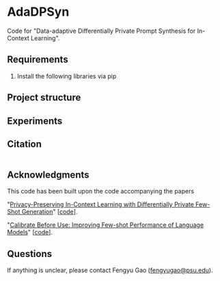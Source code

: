 # AdaDPSyn
Code for "Data-adaptive Differentially Private Prompt Synthesis for In-Context Learning".
## Requirements

1. Install the following libraries via pip

## Project structure

## Experiments

## Citation
```
```

## Acknowledgments

This code has been built upon the code accompanying the papers

"[Privacy-Preserving In-Context Learning with Differentially Private Few-Shot Generation](https://arxiv.org/abs/2309.11765)" [[code](https://github.com/microsoft/dp-few-shot-generation)].

"[Calibrate Before Use: Improving Few-shot Performance of Language Models](https://arxiv.org/abs/2102.09690)" [[code](https://github.com/tonyzhaozh/few-shot-learning)].

## Questions
If anything is unclear, please contact Fengyu Gao (fengyugao@psu.edu).
